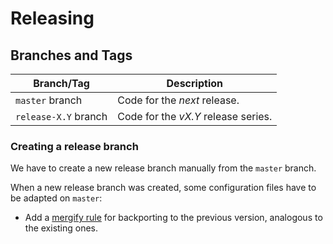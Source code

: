 # Releasing

## Branches and Tags

Branch/Tag | Description
---|---
`master` branch | Code for the *next* release.
`release-X.Y` branch | Code for the *vX.Y* release series.

### Creating a release branch

We have to create a new release branch manually from the `master` branch.

When a new release branch was created, some configuration files have to be adapted on `master`:
- Add a [mergify rule](.mergify.yml) for backporting to the previous version, analogous to the existing ones.
